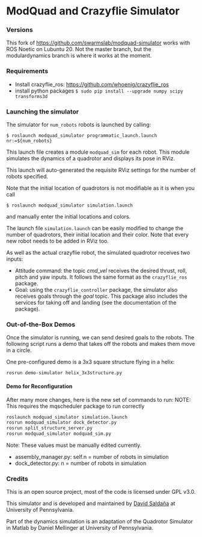 # ModQuad and Crazyflie Simulator

### Versions
This fork of https://github.com/swarmslab/modquad-simulator works with ROS
Noetic on Lubuntu 20. Not the master branch, but the modulardynamics
branch is where it works at the moment.

### Requirements
* Install crazyflie_ros: https://github.com/whoenig/crazyflie_ros
* install python packages `$ sudo pip install --upgrade numpy scipy transforms3d`

### Launching the simulator
The simulator for ```num_robots``` robots is launched by calling:
```
$ roslaunch modquad_simulator programmatic_launch.launch nr:=${num_robots}
```
This launch file creates a module `modquad_sim` for each robot. This module
simulates the dynamics of a quadrotor and displays its pose in RViz.

This launch will auto-generated the requisite RViz settings for the number of
robots specified.

Note that the initial location of quadrotors is not modifiable as it is when you
call
```
$ roslaunch modquad_simulator simulation.launch
```
and manually enter the initial locations and colors.

The launch file `simulation.launch` can be easily modified to change the number
of quadrotors, their initial location and their color. Note that every new robot
needs to be added in RViz too.

As well as the actual crazyflie robot, the simulated quadrotor receives two inputs:
* Attitude command: the topic _cmd_vel_ receives the desired thrust, roll, pitch
  and yaw inputs. It follows the same format as the `crazyflie_ros `package.
* Goal: using the `crazyflie_controller` package, the simulator also receives
  goals through the _goal_ topic. This package also includes the services for
  taking off and landing (see the documentation of the package). 

### Out-of-the-Box Demos
Once the simulator is running, we can send desired goals to the robots.  The
following script runs a demo that takes off the robots and makes them move in a
circle.

One pre-configured demo is a 3x3 square structure flying in a helix:
```
rosrun demo-simulator helix_3x3structure.py
```

#### Demo for Reconfiguration
After many more changes, here is the new set of commands to run:
NOTE: This requires the mqscheduler package to run correctly
```zsh
roslaunch modquad_simulator simulation.launch
rosrun modquad_simulator dock_detector.py
rosrun split_structure_server.py
rosrun modquad_simulator modquad_sim.py
```
Note: These values must be manually edited currently.
* assembly_manager.py: self.n = number of robots in simulation
* dock_detector.py: n = number of robots in simulation

### Credits
This is an open source project, most of the code is licensed under GPL v3.0.

This simulator and is developed and maintained by [David Saldaña](http://davidsaldana.co/) at University of Pennsylvania.

Part of the dynamics simulation is an adaptation of the Quadrotor Simulator in Matlab by Daniel Mellinger at University of Pennsylvania.
